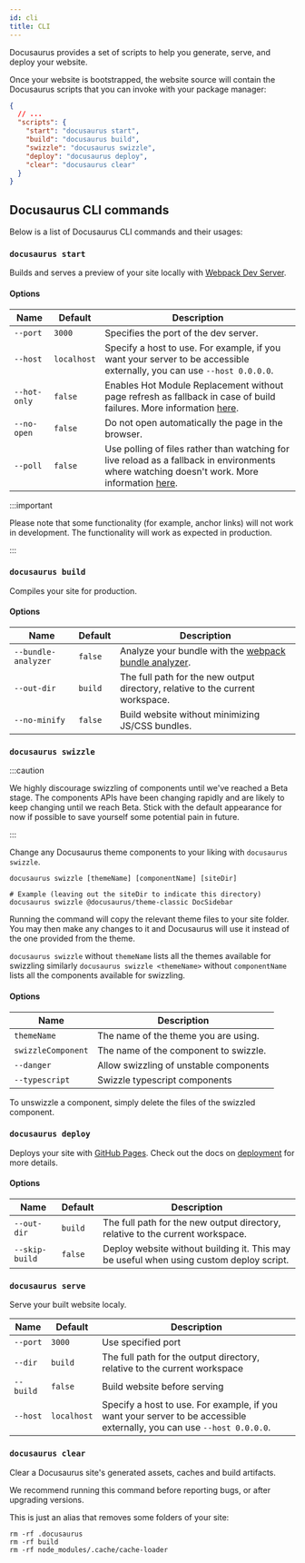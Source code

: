 ```yaml
---
id: cli
title: CLI
---
```


Docusaurus provides a set of scripts to help you generate, serve, and deploy your website.

Once your website is bootstrapped, the website source will contain the Docusaurus scripts that you can invoke with your package manager:

```json title="package.json"
{
  // ...
  "scripts": {
    "start": "docusaurus start",
    "build": "docusaurus build",
    "swizzle": "docusaurus swizzle",
    "deploy": "docusaurus deploy",
    "clear": "docusaurus clear"
  }
}
```

## Docusaurus CLI commands

Below is a list of Docusaurus CLI commands and their usages:

<!-- TODO: init docs after the init command is implemented

### `docusaurus init`

The `docusaurus init` command is intended to be used with `docusaurus` installed globally:

```shell
$ yarn global add docusaurus
# or
$ npm install --global docusaurus
```
-->

### `docusaurus start`

Builds and serves a preview of your site locally with [Webpack Dev Server](https://webpack.js.org/configuration/dev-server).

#### Options

| Name | Default | Description |
| --- | --- | --- |
| `--port` | `3000` | Specifies the port of the dev server. |
| `--host` | `localhost` | Specify a host to use. For example, if you want your server to be accessible externally, you can use `--host 0.0.0.0`. |
| `--hot-only` | `false` | Enables Hot Module Replacement without page refresh as fallback in case of build failures. More information [here](https://webpack.js.org/configuration/dev-server/#devserverhotonly). |
| `--no-open` | `false` | Do not open automatically the page in the browser. |
| `--poll` | `false` | Use polling of files rather than watching for live reload as a fallback in environments where watching doesn't work. More information [here](https://webpack.js.org/configuration/watch/#watchoptionspoll). |

:::important

Please note that some functionality (for example, anchor links) will not work in development. The functionality will work as expected in production.

:::

### `docusaurus build`

Compiles your site for production.

#### Options

| Name | Default | Description |
| --- | --- | --- |
| `--bundle-analyzer` | `false` | Analyze your bundle with the [webpack bundle analyzer](https://github.com/webpack-contrib/webpack-bundle-analyzer). |
| `--out-dir` | `build` | The full path for the new output directory, relative to the current workspace. |
| `--no-minify` | `false` | Build website without minimizing JS/CSS bundles. |

### `docusaurus swizzle`

:::caution

We highly discourage swizzling of components until we've reached a Beta stage. The components APIs have been changing rapidly and are likely to keep changing until we reach Beta. Stick with the default appearance for now if possible to save yourself some potential pain in future.

:::

Change any Docusaurus theme components to your liking with `docusaurus swizzle`.

```shell
docusaurus swizzle [themeName] [componentName] [siteDir]

# Example (leaving out the siteDir to indicate this directory)
docusaurus swizzle @docusaurus/theme-classic DocSidebar
```

Running the command will copy the relevant theme files to your site folder. You may then make any changes to it and Docusaurus will use it instead of the one provided from the theme.

`docusaurus swizzle` without `themeName` lists all the themes available for swizzling similarly `docusaurus swizzle <themeName>` without `componentName` lists all the components available for swizzling.

#### Options

| Name               | Description                            |
| ------------------ | -------------------------------------- |
| `themeName`        | The name of the theme you are using.   |
| `swizzleComponent` | The name of the component to swizzle.  |
| `--danger`         | Allow swizzling of unstable components |
| `--typescript`     | Swizzle typescript components          |

To unswizzle a component, simply delete the files of the swizzled component.

<!--
TODO a separate section for swizzle tutorial.
To learn more about swizzling, check [here](#).
-->

### `docusaurus deploy`

Deploys your site with [GitHub Pages](https://pages.github.com/). Check out the docs on [deployment](deployment.md/#deploying-to-github-pages) for more details.

#### Options

| Name | Default | Description |
| --- | --- | --- |
| `--out-dir` | `build` | The full path for the new output directory, relative to the current workspace. |
| `--skip-build` | `false` | Deploy website without building it. This may be useful when using custom deploy script. |

### `docusaurus serve`

Serve your built website localy.

| Name | Default | Description |
| --- | --- | --- |
| `--port` | `3000` | Use specified port |
| `--dir` | `build` | The full path for the output directory, relative to the current workspace |
| `--build` | `false` | Build website before serving |
| `--host` | `localhost` | Specify a host to use. For example, if you want your server to be accessible externally, you can use `--host 0.0.0.0`. |

### `docusaurus clear`

Clear a Docusaurus site's generated assets, caches and build artifacts.

We recommend running this command before reporting bugs, or after upgrading versions.

This is just an alias that removes some folders of your site:

```
rm -rf .docusaurus
rm -rf build
rm -rf node_modules/.cache/cache-loader
```
